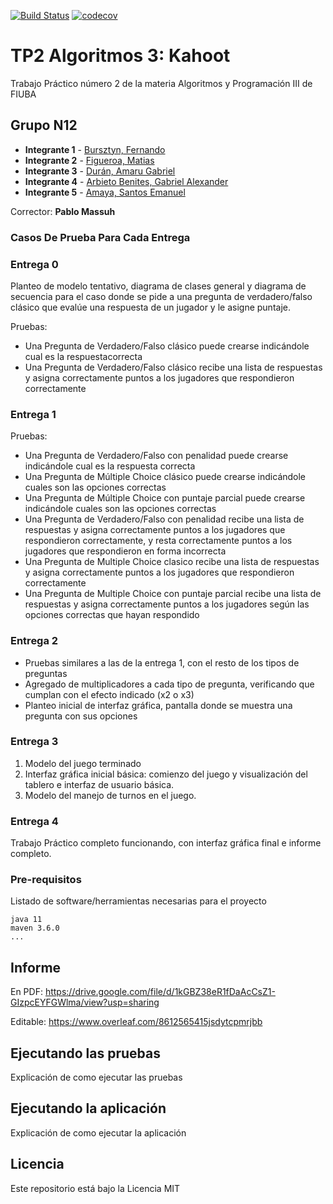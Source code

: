 [![Build Status](https://travis-ci.org/Alex1161/TP2.svg?branch=V1.0)](https://travis-ci.org/Alex1161/TP2)
[![codecov](https://codecov.io/gh/Alex1161/TP2/branch/V1.0/graph/badge.svg)](https://codecov.io/gh/Alex1161/TP2)

# TP2 Algoritmos 3: Kahoot

Trabajo Práctico número 2 de la materia Algoritmos y Programación III de FIUBA

## Grupo N12

* **Integrante 1** - [Bursztyn, Fernando](https://github.com/ferburs)
* **Integrante 2** - [Figueroa, Matias](https://github.com/matiasariel1990)
* **Integrante 3** - [Durán, Amaru Gabriel](https://github.com/amaruDuran)
* **Integrante 4** - [Arbieto Benites, Gabriel Alexander](https://github.com/Alex1161)
* **Integrante 5** - [Amaya, Santos Emanuel](https://github.com/AmayaSantos)

Corrector: **Pablo Massuh**

### Casos De Prueba Para Cada Entrega

### Entrega 0
Planteo de modelo tentativo, diagrama de clases general y diagrama de secuencia para el
caso donde se pide a una pregunta de verdadero/falso clásico que evalúe una respuesta de
un jugador y le asigne puntaje.

Pruebas: 
  - Una Pregunta de Verdadero/Falso clásico puede crearse indicándole 
  cual es la respuestacorrecta
  - Una Pregunta de Verdadero/Falso clásico recibe una lista de respuestas y asigna
  correctamente puntos a los jugadores que respondieron correctamente

### Entrega 1
Pruebas:
  - Una Pregunta de Verdadero/Falso con penalidad puede crearse indicándole cual es la
  respuesta correcta
  - Una Pregunta de Múltiple Choice clásico puede crearse indicándole cuales son las opciones
  correctas
  - Una Pregunta de Múltiple Choice con puntaje parcial puede crearse indicándole cuales son
  las opciones correctas
  - Una Pregunta de Verdadero/Falso con penalidad recibe una lista de respuestas y asigna
  correctamente puntos a los jugadores que respondieron correctamente, y resta
  correctamente puntos a los jugadores que respondieron en forma incorrecta
  - Una Pregunta de Multiple Choice clasico recibe una lista de respuestas y asigna
  correctamente puntos a los jugadores que respondieron correctamente
  - Una Pregunta de Multiple Choice con puntaje parcial recibe una lista de respuestas y
  asigna correctamente puntos a los jugadores según las opciones correctas que hayan
  respondido

### Entrega 2
- Pruebas similares a las de la entrega 1, con el resto de los tipos de preguntas
- Agregado de multiplicadores a cada tipo de pregunta, verificando que cumplan con el
efecto indicado (x2 o x3)
- Planteo inicial de interfaz gráfica, pantalla donde se muestra una pregunta con sus
opciones

### Entrega 3
1. Modelo del juego terminado
2. Interfaz gráfica inicial básica: comienzo del juego y visualización del tablero e interfaz de
usuario básica.
3. Modelo del manejo de turnos en el juego.

### Entrega 4
Trabajo Práctico completo funcionando, con interfaz gráfica final e
informe completo.

### Pre-requisitos

Listado de software/herramientas necesarias para el proyecto

```
java 11
maven 3.6.0
...
```
## Informe
En PDF:
https://drive.google.com/file/d/1kGBZ38eR1fDaAcCsZ1-GIzpcEYFGWlma/view?usp=sharing

Editable:
https://www.overleaf.com/8612565415jsdytcpmrjbb

## Ejecutando las pruebas

Explicación de como ejecutar las pruebas

## Ejecutando la aplicación

Explicación de como ejecutar la aplicación

## Licencia

Este repositorio está bajo la Licencia MIT
